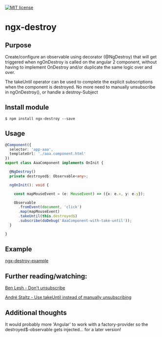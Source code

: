 [![MIT license](http://img.shields.io/badge/license-MIT-brightgreen.svg)](http://opensource.org/licenses/MIT)

# ngx-destroy

## Purpose

Create/configure an observable using decorator (@NgDestroy) that will get triggered when ngOnDestroy is called on the angular 2 component, without having to implement OnDestroy and/or duplicate the same logic over and over.

The takeUntil operator can be used to complete the explicit subscriptions when the component is destroyed. No more need to manually unsubscribe in ngOnDestroy(), or handle a destroy-Subject 

## Install module

`$ npm install ngx-destroy --save`

## Usage

```typescript
@Component({
  selector: 'app-aaa',
  templateUrl: './aaa.component.html'
})
export class AaaComponent implements OnInit {

  @NgDestroy()
  private destroyed$: Observable<any>;

  ngOnInit(): void {

    const mapMouseEvent = (e: MouseEvent) => ({x: e.x, y: e.y});

    Observable
      .fromEvent(document, 'click')
      .map(mapMouseEvent)
      .takeUntil(this.destroyed$)
      .subscribe(doDebug('AaaComponent-with-take-until'));
  }

}
```
## Example

[ngx-destroy-example](https://github.com/fatsu/ngx-destroy-example)

## Further reading/watching:

[Ben Lesh - Don't unsubscribe](https://medium.com/@benlesh/rxjs-dont-unsubscribe-6753ed4fda87)

[André Staltz - Use takeUntil instead of manually unsubscribing](https://egghead.io/lessons/rxjs-use-takeuntil-instead-of-manually-unsubscribing-from-observables)

## Additional thoughts

It would probably more 'Angular' to work with a factory-provider so the destroyed$-observable gets injected... for a later version!   
